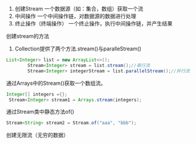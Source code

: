 1. 创建Stream
   一个数据源（如：集合，数组）获取一个流
2. 中间操作
   一个中间操作链，对数据源的数据进行处理
3. 终止操作（终端操作）
   一个终止操作，执行中间操作链，并产生结果

创建stream的方法

1. Collection提供了两个方法.stream()与paralleStream()

```java
List<Integer> list = new ArrayList<>();
        Stream<Integer> stream = list.stream();//串行流
        Stream<Integer> integerStream = list.parallelStream();//并行流

```

通过Arrays中的Stream()获取一个数组流。

```java
Integer[] integers ={};
 Stream<Integer> stream1 = Arrays.stream(integers);
```

通过Stream类中静态方法of()

```java
Stream<String> stream2 = Stream.of("aaa", "bbb");
```

创建无限流（无穷的数据）